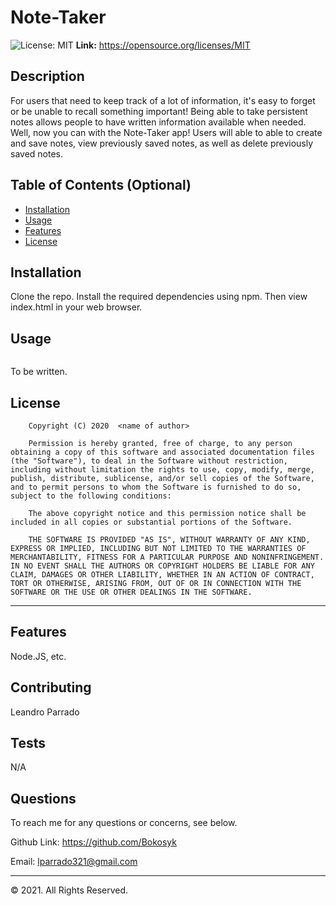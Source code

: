 # Note-Taker
![License: MIT](https://img.shields.io/badge/License-MIT-yellow.svg) 
 <strong>Link:</strong> https://opensource.org/licenses/MIT


## Description 
For users that need to keep track of a lot of information, it's easy to forget or be unable to recall something important! Being able to take persistent notes allows people to have written information available when needed. Well, now you can with the Note-Taker app! Users will able to able to create and save notes, view previously saved notes, as well as delete previously saved notes.

## Table of Contents (Optional)

* [Installation](#installation)
* [Usage](#usage)
* [Features](#features)
* [License](#license)


## Installation

Clone the repo. Install the required dependencies using npm. Then view index.html in your web browser.

## Usage 

![]()

To be written.

## License

        Copyright (C) 2020  <name of author>
        
        Permission is hereby granted, free of charge, to any person obtaining a copy of this software and associated documentation files (the "Software"), to deal in the Software without restriction, including without limitation the rights to use, copy, modify, merge, publish, distribute, sublicense, and/or sell copies of the Software, and to permit persons to whom the Software is furnished to do so, subject to the following conditions:
        
        The above copyright notice and this permission notice shall be included in all copies or substantial portions of the Software.
        
        THE SOFTWARE IS PROVIDED "AS IS", WITHOUT WARRANTY OF ANY KIND, EXPRESS OR IMPLIED, INCLUDING BUT NOT LIMITED TO THE WARRANTIES OF MERCHANTABILITY, FITNESS FOR A PARTICULAR PURPOSE AND NONINFRINGEMENT. IN NO EVENT SHALL THE AUTHORS OR COPYRIGHT HOLDERS BE LIABLE FOR ANY CLAIM, DAMAGES OR OTHER LIABILITY, WHETHER IN AN ACTION OF CONTRACT, TORT OR OTHERWISE, ARISING FROM, OUT OF OR IN CONNECTION WITH THE SOFTWARE OR THE USE OR OTHER DEALINGS IN THE SOFTWARE.

---

## Features

Node.JS, etc.

## Contributing

Leandro Parrado

## Tests

N/A

## Questions

To reach me for any questions or concerns, see below.

Github Link: https://github.com/Bokosyk 

Email: lparrado321@gmail.com

---

© 2021. All Rights Reserved.